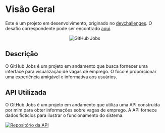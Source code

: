 # Visão Geral

Este é um projeto em desenvolvimento, originado no [devchallenges](https://devchallenges.io). O desafio correspondente pode ser encontrado [aqui](https://devchallenges.io/challenges/TtUjDt19eIHxNQ4n5jps).

<div align="center">
  <img src="https://user-images.githubusercontent.com/54549125/194464910-316347f4-ceb1-453f-9878-39a779a8269a.gif" alt="GitHub Jobs">
</div>

## Descrição

O GitHub Jobs é um projeto em andamento que busca fornecer uma interface para visualização de vagas de emprego. O foco é proporcionar uma experiência amigável e informativa aos usuários.

## API Utilizada

O GitHub Jobs é um projeto em andamento que utiliza uma API construída por mim para obter informações sobre vagas de emprego. A API fornece dados fictícios para ilustrar o funcionamento do sistema.

[![Repositório da API](https://img.shields.io/badge/Reposit%C3%B3rio%20da%20API-Ver%20C%C3%B3digo%20Fonte-blue)](https://github.com/YuriSalesdeOliveira/gitHubJobsAPI)
